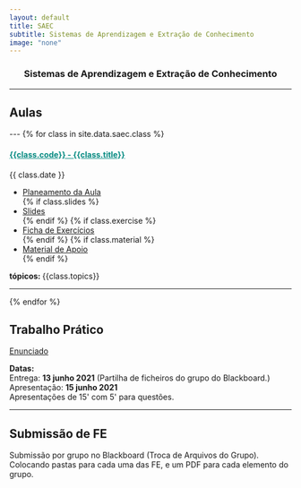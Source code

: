 ```yaml
---
layout: default
title: SAEC
subtitle: Sistemas de Aprendizagem e Extração de Conhecimento
image: "none"
---
```



<h3 style="text-align:center;">Sistemas de Aprendizagem e Extração de Conhecimento</h3>

---
<h2> <i class="fa fa-file-o"></i> Aulas </h2>
---
{% for class in site.data.saec.class %}

<h4> <span style="color: #048A81; text-decoration: underline;">{{class.code}} - {{class.title}}</span></h4>
<i class="fa fa-calendar"></i> {{ class.date }} 
<ul>
    <li> <a href="{{ class.plan }}" target='_blank'> Planeamento da Aula </a></li>
    {% if class.slides %} 
        <li> <a href="{{ class.slides }}" target='_blank'> Slides </a> </li>
    {% endif %}
    {% if class.exercise %} 
        <li> <a href="{{ class.exercise }}" target='_blank'> Ficha de Exercícios </a> </li>
    {% endif %}
    {% if class.material %} 
        <li> <a href="{{ class.material }}" target='_blank'> Material de Apoio </a> </li>
    {% endif %}
</ul>  
<strong> tópicos: </strong> {{class.topics}} 

---

{% endfor %}
<h2> <i class="fa fa-hand-paper-o"></i> Trabalho Prático</h2>
<p> <a href="../../data/saec/tpratico.pdf" target="_blank"><i class="fa fa-file-text-o"></i> Enunciado</a> <br>
<p> <i class="fa fa-calendar"></i> <strong> Datas: </strong> <br>
Entrega: <strong> 13 junho 2021</strong> (Partilha de ficheiros do grupo do Blackboard.)<br>
Apresentação: <strong> 15 junho 2021</strong> <br>
Apresentações de 15' com 5' para questões. </p>

---

<h2> <i class="fa fa-envelope"></i> Submissão de FE</h2>
<p> Submissão por grupo no Blackboard (Troca de Arquivos do Grupo). Colocando pastas para cada uma das FE, e um PDF para cada elemento do grupo.</p>